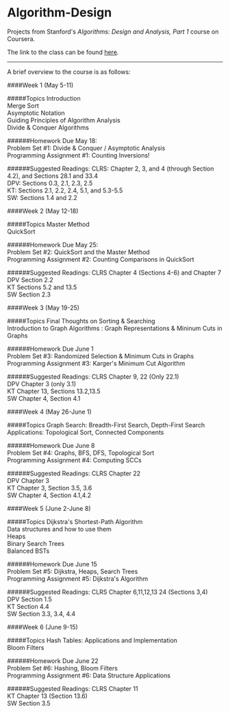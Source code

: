 Algorithm-Design
================

Projects from Stanford's *Algorithms: Design and Analysis, Part 1* course on Coursera.

The link to the class can be found [here](https://www.coursera.org/course/algo).

---

A brief overview to the course is as follows:

####Week 1 (May 5-11)

#####Topics
Introduction  
Merge Sort  
Asymptotic Notation  
Guiding Principles of Algorithm Analysis  
Divide & Conquer Algorithms  

######Homework
Due May 18:  
Problem Set #1: Divide & Conquer / Asymptotic Analysis  
Programming Assignment #1: Counting Inversions!  

######Suggested Readings:
CLRS: Chapter 2, 3, and 4 (through Section 4.2), and Sections 28.1 and 33.4  
DPV: Sections 0.3, 2.1, 2.3, 2.5  
KT: Sections 2.1, 2.2, 2.4, 5.1, and 5.3-5.5  
SW: Sections 1.4 and 2.2  

####Week 2 (May 12-18)

#####Topics
Master Method  
QuickSort  

######Homework
Due May 25:  
Problem Set #2: QuickSort and the Master Method  
Programming Assignment #2: Counting Comparisons in QuickSort  

######Suggested Readings:
CLRS Chapter 4 (Sections 4-6) and Chapter 7  
DPV Section 2.2  
KT Sections 5.2 and 13.5  
SW Section 2.3  

####Week 3 (May 19-25)

#####Topics
Final Thoughts on Sorting & Searching  
Introduction to Graph Algorithms : Graph Representations & Mininum Cuts in Graphs  

######Homework
Due June 1  
Problem Set #3: Randomized Selection & Minimum Cuts in Graphs  
Programming Assignment #3: Karger's Minimum Cut Algorithm  

######Suggested Readings:
CLRS Chapter 9, 22 (Only 22.1)  
DPV Chapter 3 (only 3.1)  
KT Chapter 13, Sections 13.2,13.5  
SW Chapter 4, Section 4.1  

####Week 4 (May 26-June 1)

#####Topics
Graph Search: Breadth-First Search, Depth-First Search  
Applications: Topological Sort, Connected Components  

######Homework
Due June 8  
Problem Set #4: Graphs, BFS, DFS, Topological Sort  
Programming Assignment #4: Computing SCCs  

######Suggested Readings:
CLRS Chapter 22  
DPV Chapter 3  
KT Chapter 3, Section 3.5, 3.6  
SW Chapter 4, Section 4.1,4.2  

####Week 5 (June 2-June 8)

#####Topics
Dijkstra's Shortest-Path Algorithm  
Data structures and how to use them  
Heaps  
Binary Search Trees  
Balanced BSTs  

######Homework
Due June 15  
Problem Set #5: Dijkstra, Heaps, Search Trees  
Programming Assignment #5: Dijkstra's Algorithm  

######Suggested Readings:
CLRS Chapter 6,11,12,13 24 (Sections 3,4)  
DPV Section 1.5  
KT Section 4.4  
SW Section 3.3, 3.4, 4.4  

####Week 6 (June 9-15)

#####Topics
Hash Tables: Applications and Implementation  
Bloom Filters  

######Homework
Due June 22  
Problem Set #6: Hashing, Bloom Filters  
Programming Assignment #6: Data Structure Applications  

######Suggested Readings:
CLRS Chapter 11  
KT Chapter 13 (Section 13.6)  
SW Section 3.5
